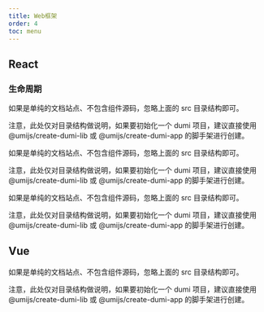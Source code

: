 ```yaml
---
title: Web框架
order: 4
toc: menu
---
```


## React

### 生命周期

如果是单纯的文档站点、不包含组件源码，忽略上面的 src 目录结构即可。

注意，此处仅对目录结构做说明，如果要初始化一个 dumi 项目，建议直接使用 @umijs/create-dumi-lib 或 @umijs/create-dumi-app 的脚手架进行创建。

如果是单纯的文档站点、不包含组件源码，忽略上面的 src 目录结构即可。

注意，此处仅对目录结构做说明，如果要初始化一个 dumi 项目，建议直接使用 @umijs/create-dumi-lib 或 @umijs/create-dumi-app 的脚手架进行创建。

如果是单纯的文档站点、不包含组件源码，忽略上面的 src 目录结构即可。

注意，此处仅对目录结构做说明，如果要初始化一个 dumi 项目，建议直接使用 @umijs/create-dumi-lib 或 @umijs/create-dumi-app 的脚手架进行创建。

## Vue

如果是单纯的文档站点、不包含组件源码，忽略上面的 src 目录结构即可。

注意，此处仅对目录结构做说明，如果要初始化一个 dumi 项目，建议直接使用 @umijs/create-dumi-lib 或 @umijs/create-dumi-app 的脚手架进行创建。
